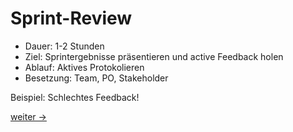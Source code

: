 # Sprint-Review

- Dauer: 1-2 Stunden
- Ziel: Sprintergebnisse präsentieren und active Feedback holen
- Ablauf: Aktives Protokolieren
- Besetzung: Team, PO, Stakeholder

Beispiel: Schlechtes Feedback!

[weiter ->](15-6_retrospective.md)